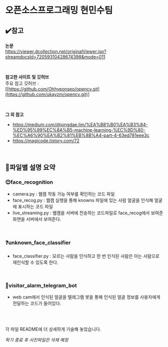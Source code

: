 # 오픈소스프로그래밍 현민수팀  

## ✔️참고  

**논문**  
https://viewer.dcollection.net/originalViewer.jsp?streamdocsId=72059310428674398&mode=011

<br/>

**참고한 사이트 및 깃허브**  
주요 참고 깃허브 :  
[[https://github.com/Ohhyeonseo/opencv.git](https://github.com/ukayzm/opencv.git)]

<br/>

**그 외 참고**  
- https://medium.com/@jongdae.lim/%EA%B8%B0%EA%B3%84-%ED%95%99%EC%8A%B5-machine-learning-%EC%9D%80-%EC%A6%90%EA%B2%81%EB%8B%A4-part-4-63ed781eee3c
- https://magicode.tistory.com/72

<br/>

## 📂파일별 설명 요약  

  
### 😊face_recognition
- camera.py : 웹캠 작동 가능 여부를 확인하는 코드 파일
- face_recog.py : 웹캠 실행을 통해 knowns 파일에 있는 사람 얼굴을 인식해 얼굴에 표시하는 코드 파일
- live_streaming.py : 웹캠을 서버에 전송하는 코드파일로 face_recog에서 보여준 화면을 서버에서 보여준다.

<br/>
  
### ❓unknown_face_classifier
- face_classifier.py : 모르는 사람을 인식하고 한 번 인식된 사람은 아는 사람으로 재인식할 수 있도록 한다.

<br/>

### 🤖visitor_alarm_telegram_bot
- web cam에서 인식된 얼굴을 텔레그램 봇을 통해 인식된 얼굴 정보를 사용자에게 전달하는 코드가 들어있다.

<br/><br/>

각 파일 README에 더 상세하게 기술해 놓았습니다. 

*학기 종료 후 사진파일은 삭제 예정*
